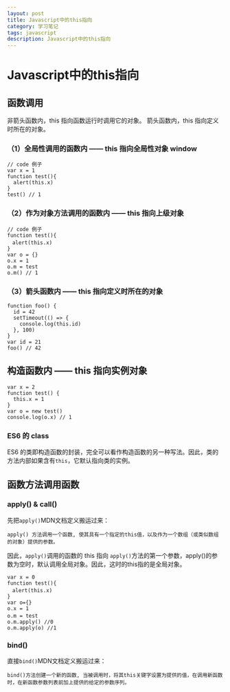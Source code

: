 ```yaml
---
layout: post
title: Javascript中的this指向
category: 学习笔记
tags: javascript
description: Javascript中的this指向
---
```


# Javascript中的this指向
## 函数调用
非箭头函数内，this 指向函数运行时调用它的对象。
箭头函数内，this 指向定义时所在的对象。
### （1）全局性调用的函数内 —— this 指向全局性对象 window
    // code 例子
    var x = 1
    function test(){
      alert(this.x)
    }
    test() // 1

### （2）作为对象方法调用的函数内 —— this 指向上级对象
    // code 例子
    function test(){
    　alert(this.x)
    }
    var o = {}
    o.x = 1
    o.m = test
    o.m() // 1

### （3）箭头函数内 —— this 指向定义时所在的对象
    function foo() {
      id = 42
      setTimeout(() => {
        console.log(this.id)
      }, 100)
    }
    var id = 21
    foo() // 42

## 构造函数内 —— this 指向实例对象
    var x = 2
    function test() {
      this.x = 1
    }
    var o = new test()
    console.log(o.x) // 1

### ES6 的 class
ES6 的类即构造函数的封装，完全可以看作构造函数的另一种写法。因此，类的方法内部如果含有`this`，它默认指向类的实例。

## 函数方法调用函数
### apply() & call() 
先把`apply()`MDN文档定义搬运过来：

    apply() 方法调用一个函数, 使其具有一个指定的this值，以及作为一个数组（或类似数组的对象）提供的参数。

因此，`apply()`调用的函数的 this 指向 `apply()`方法的第一个参数，apply()的参数为空时，默认调用全局对象。因此，这时的this指的是全局对象。

    var x = 0
    function test(){
    　alert(this.x)
    }
    var o={}
    o.x = 1
    o.m = test　　
    o.m.apply() //0
    o.m.apply(o) //1

### bind()
直接`bind()`MDN文档定义搬运过来：

    bind()方法创建一个新的函数, 当被调用时，将其this关键字设置为提供的值，在调用新函数时，在新函数参数列表前加上提供的给定的参数序列。